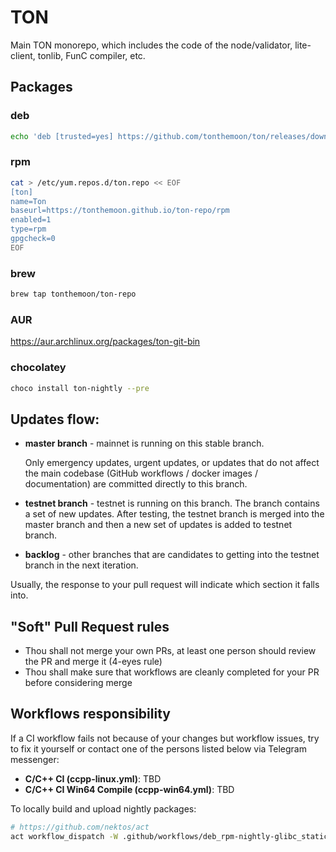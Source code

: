 # TON

Main TON monorepo, which includes the code of the node/validator, lite-client, tonlib, FunC compiler, etc.

## Packages

### deb

```sh
echo 'deb [trusted=yes] https://github.com/tonthemoon/ton/releases/download/nightly-deb ./' > /etc/apt/sources.list.d/10-ton.list
```

### rpm

```sh
cat > /etc/yum.repos.d/ton.repo << EOF
[ton]
name=Ton
baseurl=https://tonthemoon.github.io/ton-repo/rpm
enabled=1
type=rpm
gpgcheck=0
EOF
```

### brew

```sh
brew tap tonthemoon/ton-repo
```

### AUR

<https://aur.archlinux.org/packages/ton-git-bin>

### chocolatey

```sh
choco install ton-nightly --pre
```

## Updates flow:

* **master branch** - mainnet is running on this stable branch.

    Only emergency updates, urgent updates, or updates that do not affect the main codebase (GitHub workflows / docker images / documentation) are committed directly to this branch.

* **testnet branch** - testnet is running on this branch. The branch contains a set of new updates. After testing, the testnet branch is merged into the master branch and then a new set of updates is added to testnet branch.

* **backlog** - other branches that are candidates to getting into the testnet branch in the next iteration.

Usually, the response to your pull request will indicate which section it falls into.


## "Soft" Pull Request rules

* Thou shall not merge your own PRs, at least one person should review the PR and merge it (4-eyes rule)
* Thou shall make sure that workflows are cleanly completed for your PR before considering merge

## Workflows responsibility
If a CI workflow fails not because of your changes but workflow issues, try to fix it yourself or contact one of the persons listed below via Telegram messenger:

* **C/C++ CI (ccpp-linux.yml)**: TBD
* **C/C++ CI Win64 Compile (ccpp-win64.yml)**: TBD

To locally build and upload nightly packages:

```sh
# https://github.com/nektos/act
act workflow_dispatch -W .github/workflows/deb_rpm-nightly-glibc_static.yml --no-skip-checkout -s GITHUB_TOKEN="$GITHUB_TOKEN" -s PACKAGES_REPO_KEY="$PACKAGES_REPO_DEPLOY_KEY"
```
